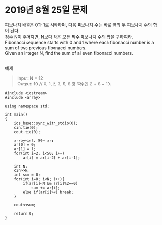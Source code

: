 # 2019년 8월 25일 문제
피보나치 배열은 0과 1로 시작하며, 다음 피보나치 수는 바로 앞의 두 피보나치 수의 합이 된다.<br>
정수 N이 주어지면, N보다 작은 모든 짝수 피보나치 수의 합을 구하여라.<br>
Fibonacci sequence starts with 0 and 1 where each fibonacci number is a sum of two previous fibonacci numbers.<br>
Given an integer N, find the sum of all even fibonacci numbers.<br><br>

예제
> Input: N = 12<br>
> Output: 10 // 0, 1, 2, 3, 5, 8 중 짝수인 2 + 8 = 10.

```
#include <iostream>
#include <array>

using namespace std;

int main() 
{
    ios_base::sync_with_stdio(0);
    cin.tie(0);
    cout.tie(0);
    
    array<int, 50> ar;
    ar[0] = 0;
    ar[1] = 1;
    for(int i=2; i<50; i++)
        ar[i] = ar[i-2] + ar[i-1];
    
    int N;
    cin>>N;
    int sum = 0;
    for(int i=0; i<N; i++){
        if(ar[i]<N && ar[i]%2==0)
            sum += ar[i];
        else if(ar[i]>N) break;
    }
    
    cout<<sum;
    
    return 0;
}
```
